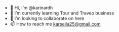 - 👋 Hi, I’m @karinardh
- 🌱 I’m currently learning Tour and Traveo business
- 💞️ I’m looking to collaborate on here
- 📫 How to reach me karseila25@gmail.com

<!---
karinardh/karinardh is a ✨ special ✨ repository because its `README.md` (this file) appears on your GitHub profile.
You can click the Preview link to take a look at your changes.
--->
